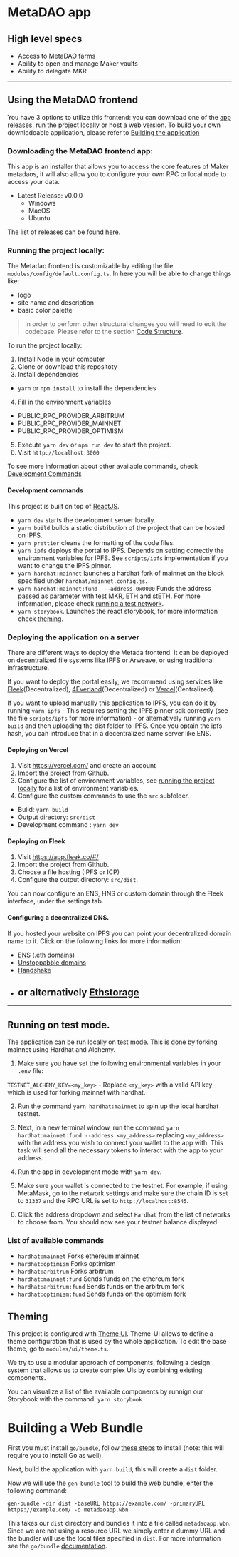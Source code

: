 # MetaDAO app

## High level specs

- Access to MetaDAO farms
- Ability to open and manage Maker vaults
- Ability to delegate MKR

---

## Using the MetaDAO frontend

You have 3 options to utilize this frontend: you can download one of the [app releases](https://github.com/makerdao-dux/metadao-frontend/releases), run the project locally or host a web version.
To build your own downlodoable application, please refer to [Building the application](#building)

### Downloading the MetaDAO frontend app:

This app is an installer that allows you to access the core features of Maker metadaos, it will also allow you to configure your own RPC or local node to access your data.

- Latest Release: v0.0.0
  - Windows
  - MacOS
  - Ubuntu

The list of releases can be found [here](https://github.com/makerdao-dux/metadao-frontend/releases).

### Running the project locally:

The Metadao frontend is customizable by editing the file `modules/config/default.config.ts`. In here you will be able to change things like:

- logo
- site name and description
- basic color palette

> In order to perform other structural changes you will need to edit the codebase. Please refer to the section [Code Structure](#code-structure).

To run the project locally:

1. Install Node in your computer
2. Clone or download this repositoty
3. Install dependencies

- `yarn` or `npm install` to install the dependencies

4. Fill in the environment variables

- PUBLIC_RPC_PROVIDER_ARBITRUM
- PUBLIC_RPC_PROVIDER_MAINNET
- PUBLIC_RPC_PROVIDER_OPTIMISM

5. Execute `yarn dev` or `npm run dev` to start the project.
6. Visit `http://localhost:3000`

To see more information about other available commands, check [Development Commands](#development-commands)

#### Development commands

This project is built on top of [ReactJS](https://reactjs.org/).

- `yarn dev` starts the development server locally.
- `yarn build` builds a static distribution of the project that can be hosted on IPFS.
- `yarn prettier` cleans the formatting of the code files.
- `yarn ipfs` deploys the portal to IPFS. Depends on setting correctly the environment variables for IPFS. See `scripts/ipfs` implementation if you want to change the IPFS pinner.
- `yarn hardhat:mainnet` launches a hardhat fork of mainnet on the block specified under `hardhat/mainnet.config.js`.
- `yarn hardhat:mainnet:fund  --address 0x0000` Funds the address passed as parameter with test MKR, ETH and stETH. For more information, please check [running a test network](#running-on-test-mode).
- `yarn storybook`. Launches the react storybook, for more information check [theming](#theming).

### Deploying the application on a server

There are different ways to deploy the Metada frontend. It can be deployed on decentralized file systems like IPFS or Arweave, or using traditional infrastructure.

If you want to deploy the portal easily, we recommend using services like [Fleek](https://fleek.co/)(Decentralized), [4Everland](https://www.4everland.org/)(Decentralized) or [Vercel](https://vercel.org)(Centralized).

If you want to upload manually this application to IPFS, you can do it by running `yarn ipfs` - This requires setting the IPFS pinner sdk correctly (see the file `scripts/ipfs` for more information) - or alternatively running `yarn build` and then uploading the dist folder to IPFS.
Once you optain the ipfs hash, you can introduce that in a decentralized name server like ENS.

#### Deploying on Vercel

1. Visit https://vercel.com/ and create an account
2. Import the project from Github.
3. Configure the list of environment variables, see [running the project locally](#running-the-project-locally) for a list of environment variables.
4. Configure the custom commands to use the `src` subfolder.

- Build: `yarn build`
- Output directory: `src/dist`
- Development command : `yarn dev`

#### Deploying on Fleek

1. Visit https://app.fleek.co/#/
2. Import the project from Github.
3. Choose a file hosting (IPFS or ICP)
4. Configure the output directory: `src/dist`.

You can now configure an ENS, HNS or custom domain through the Fleek interface, under the settings tab.

#### Configuring a decentralized DNS.

If you hosted your website on IPFS you can point your decentralized domain name to it. Click on the following links for more information:

- [ENS](https://docs.ipfs.tech/how-to/websites-on-ipfs/link-a-domain/) (.eth domains)
- [Unstoppabble domains](https://docs.unstoppabledomains.com/d-websites/connect-ipfs/)
- [Handshake](https://docs.ipfs.tech/how-to/websites-on-ipfs/link-a-domain/#handshake)
- ## or alternatively [Ethstorage](https://www.youtube.com/watch?v=rRI-3RV_JHw)

---

## Running on test mode.

The application can be run locally on test mode. This is done by forking mainnet using Hardhat and Alchemy.

1. Make sure you have set the following environmental variables in your `.env` file:

`TESTNET_ALCHEMY_KEY=<my_key>` - Replace `<my_key>` with a valid API key which is used for forking mainnet with hardhat.

2. Run the command `yarn hardhat:mainnet` to spin up the local hardhat testnet.

3. Next, in a new terminal window, run the command `yarn hardhat:mainnet:fund --address <my_address>` replacing `<my_address>` with the address you wish to connect your wallet to the app with. This task will send all the necessary tokens to interact with the app to your address.

4. Run the app in development mode with `yarn dev`.

5. Make sure your wallet is connected to the testnet. For example, if using MetaMask, go to the network settings and make sure the chain ID is set to `31337` and the RPC URL is set to `http://localhost:8545`.

6. Click the address dropdown and select `Hardhat` from the list of networks to choose from. You should now see your testnet balance displayed.

### List of available commands

- `hardhat:mainnet` Forks ethereum mainnet
- `hardhat:optimism` Forks optimism
- `hardhat:arbitrum` Forks arbitrum
- `hardhat:mainnet:fund` Sends funds on the ethereum fork
- `hardhat:arbitrum:fund` Sends funds on the arbitrum fork
- `hardhat:optimism:fund` Sends funds on the optimism fork

## Theming

This project is configured with [Theme UI](https://theme-ui.com/). Theme-UI allows to define a theme configuration that is used by the whole application. To edit the base theme, go to `modules/ui/theme.ts`.

We try to use a modular approach of components, following a design system that allows us to create complex UIs by combining existing components.

You can visualize a list of the available components by runnign our Storybook with the command: `yarn storybook`

# Building a Web Bundle

First you must install `go/bundle`, follow [these steps](https://github.com/WICG/webpackage/tree/main/go/bundle#getting-started) to install (note: this will require you to install Go as well).

Next, build the application with `yarn build`, this will create a `dist` folder.

Now we will use the `gen-bundle` tool to build the web bundle, enter the following command:

`gen-bundle -dir dist -baseURL https://example.com/ -primaryURL https://example.com/ -o metadaoapp.wbn`

This takes our `dist` directory and bundles it into a file called `metadaoapp.wbn`. Since we are not using a resource URL we simply enter a dummy URL and the bundler will use the local files specified in `dist`. For more information see the `go/bundle` [documentation](https://github.com/WICG/webpackage/tree/main/go/bundle#from-a-local-directory).
